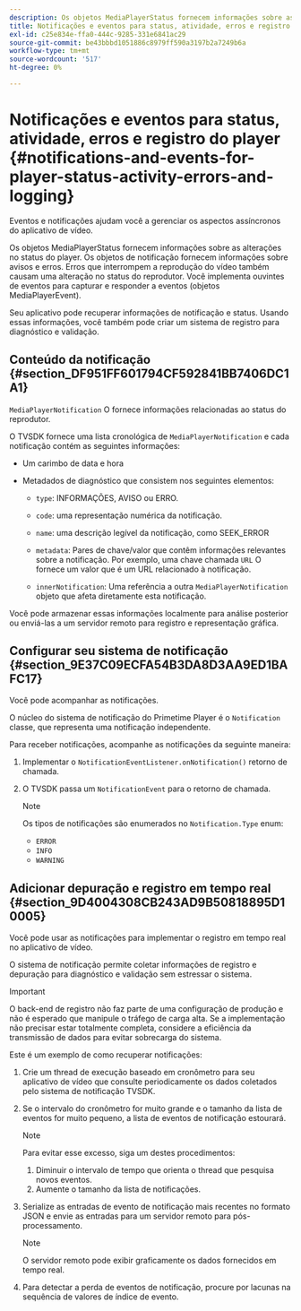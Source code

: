 ```yaml
---
description: Os objetos MediaPlayerStatus fornecem informações sobre as alterações no status do player. Os objetos de notificação fornecem informações sobre avisos e erros. Erros que interrompem a reprodução do vídeo também causam uma alteração no status do reprodutor. Você implementa ouvintes de eventos para capturar e responder a eventos (objetos MediaPlayerEvent).
title: Notificações e eventos para status, atividade, erros e registro do player
exl-id: c25e834e-ffa0-444c-9285-331e6841ac29
source-git-commit: be43bbbd1051886c8979ff590a3197b2a7249b6a
workflow-type: tm+mt
source-wordcount: '517'
ht-degree: 0%

---
```


# Notificações e eventos para status, atividade, erros e registro do player {#notifications-and-events-for-player-status-activity-errors-and-logging}

Eventos e notificações ajudam você a gerenciar os aspectos assíncronos do aplicativo de vídeo.

Os objetos MediaPlayerStatus fornecem informações sobre as alterações no status do player. Os objetos de notificação fornecem informações sobre avisos e erros. Erros que interrompem a reprodução do vídeo também causam uma alteração no status do reprodutor. Você implementa ouvintes de eventos para capturar e responder a eventos (objetos MediaPlayerEvent).

Seu aplicativo pode recuperar informações de notificação e status. Usando essas informações, você também pode criar um sistema de registro para diagnóstico e validação.

## Conteúdo da notificação {#section_DF951FF601794CF592841BB7406DC1A1}

`MediaPlayerNotification` O fornece informações relacionadas ao status do reprodutor.

O TVSDK fornece uma lista cronológica de `MediaPlayerNotification` e cada notificação contém as seguintes informações:

* Um carimbo de data e hora
* Metadados de diagnóstico que consistem nos seguintes elementos:

   * `type`: INFORMAÇÕES, AVISO ou ERRO.
   * `code`: uma representação numérica da notificação.
   * `name`: uma descrição legível da notificação, como SEEK_ERROR
   * `metadata`: Pares de chave/valor que contêm informações relevantes sobre a notificação. Por exemplo, uma chave chamada `URL` O fornece um valor que é um URL relacionado à notificação.

   * `innerNotification`: Uma referência a outra `MediaPlayerNotification` objeto que afeta diretamente esta notificação.

Você pode armazenar essas informações localmente para análise posterior ou enviá-las a um servidor remoto para registro e representação gráfica.

## Configurar seu sistema de notificação {#section_9E37C09ECFA54B3DA8D3AA9ED1BAFC17}

Você pode acompanhar as notificações.

O núcleo do sistema de notificação do Primetime Player é o `Notification` classe, que representa uma notificação independente.

Para receber notificações, acompanhe as notificações da seguinte maneira:

1. Implementar o `NotificationEventListener.onNotification()` retorno de chamada.
1. O TVSDK passa um `NotificationEvent` para o retorno de chamada.

   >[!NOTE]
   >
   >Os tipos de notificações são enumerados no `Notification.Type` enum:

   * `ERROR`
   * `INFO`
   * `WARNING`

## Adicionar depuração e registro em tempo real {#section_9D4004308CB243AD9B50818895D10005}

Você pode usar as notificações para implementar o registro em tempo real no aplicativo de vídeo.

O sistema de notificação permite coletar informações de registro e depuração para diagnóstico e validação sem estressar o sistema.

>[!IMPORTANT]
>
>O back-end de registro não faz parte de uma configuração de produção e não é esperado que manipule o tráfego de carga alta. Se a implementação não precisar estar totalmente completa, considere a eficiência da transmissão de dados para evitar sobrecarga do sistema.

Este é um exemplo de como recuperar notificações:

1. Crie um thread de execução baseado em cronômetro para seu aplicativo de vídeo que consulte periodicamente os dados coletados pelo sistema de notificação TVSDK.
1. Se o intervalo do cronômetro for muito grande e o tamanho da lista de eventos for muito pequeno, a lista de eventos de notificação estourará.

   >[!NOTE]
   >
   >Para evitar esse excesso, siga um destes procedimentos:
   >
   >1. Diminuir o intervalo de tempo que orienta o thread que pesquisa novos eventos.
   >1. Aumente o tamanho da lista de notificações.


1. Serialize as entradas de evento de notificação mais recentes no formato JSON e envie as entradas para um servidor remoto para pós-processamento.

   >[!NOTE]
   >
   >O servidor remoto pode exibir graficamente os dados fornecidos em tempo real.

1. Para detectar a perda de eventos de notificação, procure por lacunas na sequência de valores de índice de evento.
